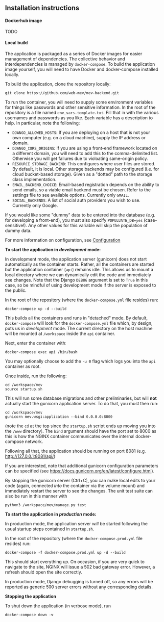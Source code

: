 ## Installation instructions

#### Dockerhub image

TODO

#### Local build

The application is packaged as a series of Docker images for easier management of dependencies.  The collective behavior and interdependencies is managed by `docker-compose`.  To build the application image yourself, you will need to have Docker and docker-compose installed locally.

To build the application, clone the repository locally:
```
git clone https://github.com/web-mev/mev-backend.git
```

To run the container, you will need to supply some environment variables for things like passwords and other sensitive information.  In the root of the repository is a file named `env_vars.template.txt`.  Fill that in with the various usernames and passwords as you like.  Each variable has a description to help.  In particular, note the following:

- `DJANGO_ALLOWED_HOSTS`: If you are deploying on a host that is not your own computer (e.g. on a cloud machine), supply the IP address or domain.
- `DJANGO_CORS_ORIGINS`: If you are using a front-end framework located on a different domain, you will need to add this to the comma-delimited list.  Otherwise you will get failures due to violoating same-origin policy.
- `RESOURCE_STORAGE_BACKEND`: This configures where user files are stored.  By default, it is local.  Other storage backends may be configured (i.e. for cloud bucket-based storage).  Given as a "dotted" path to the storage class implementation.
- `EMAIL_BACKEND_CHOICE`: Email-based registration depends on the ability to send emails, so a viable email backend must be chosen.  Refer to the settings file to see available options.  Currently only `GMAIL`.
- `SOCIAL_BACKENDS`: A list of social auth providers you wish to use.  Currently only Google.

 
If you would like some "dummy" data to be entered into the database (e.g. for developing a front-end), you must also specify `POPULUATE_DB=yes` (case-sensitive!).  Any other values for this variable will skip the population of dummy data.

For more information on configuration, see [Configuration](resource_metadata.md)

**To start the application in *development* mode:**

In development mode, the application server (gunicorn) does not start automatically as the container starts.  Rather, all the containers are started but the application container (`api`) remains idle.  This allows us to mount a local directory where we can dynamically edit the code and immediately see changes.  Note that the Django `DEBUG` argument is set to `True` in this case, so be mindful of using development mode if the server is exposed to the public.

In the root of the repository (where the `docker-compose.yml` file resides) run:
```
docker-compose up -d --build
```
This builds all the containers and runs in "detached" mode.  By default, `docker-compose` will look for the `docker-compose.yml` file which, by design, puts us in *development* mode.  The current directory on the host machine will be mounted at `/workspace` inside the `api` container.

Next, enter the container with:
```
docker-compose exec api /bin/bash
```
You may optionally choose to add the `-u 0` flag which logs you into the `api` container as root.

Once inside, run the following:
```
cd /workspace/mev
source startup.sh
```
This will run some database migrations and other preliminaries, but will **not** actually start the gunicorn application server.  To do that, you must then run:
```
cd /workspace/mev
gunicorn mev.wsgi:application --bind 0.0.0.0:8000
```
(note the `cd` at the top since the `startup.sh` script ends up moving you into the `/www` directory).  The `bind` argument should have the port set to 8000 as this is how the NGINX container communicates over the internal docker-compose network.

Following all that, the application should be running on port 8081 (e.g. http://127.0.0.1:8081/api/)


If you are interested, note that additional gunicorn configuration parameters can be specified (see https://docs.gunicorn.org/en/latest/configure.html). 

By stopping the gunicorn server (Ctrl+C), you can make local edits to your code (again, connected *into* the container via the volume mount) and immediately restart the server to see the changes.  The unit test suite can also be run in this manner with
```
python3 /workspace/mev/manage.py test
```

**To start the application in *production* mode:**

In production mode, the application server *will* be started following the usual startup steps contained in `startup.sh`.

In the root of the repository (where the `docker-compose.prod.yml` file resides) run:
```
docker-compose -f docker-compose.prod.yml up -d --build
```

This should start everything up.  On occasion, if you are very quick to navigate to the site, NGINX will issue a 502 bad gateway error.  However, a refresh should open the site correctly.  

In production mode, Django debugging is turned off, so any errors will be reported as generic 500 server errors without any corresponding details.

**Stopping the application**

To shut down the application (in verbose mode), run
```
docker-compose down -v
```
